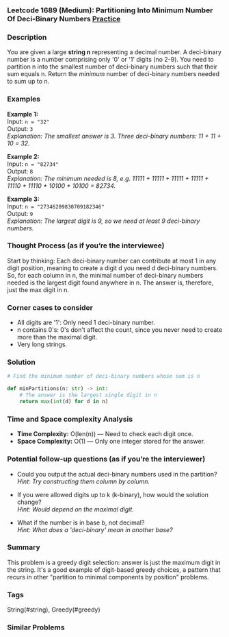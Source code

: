 ### Leetcode 1689 (Medium): Partitioning Into Minimum Number Of Deci-Binary Numbers [Practice](https://leetcode.com/problems/partitioning-into-minimum-number-of-deci-binary-numbers)

### Description  
You are given a large **string n** representing a decimal number. A deci-binary number is a number comprising only '0' or '1' digits (no 2-9). You need to partition n into the smallest number of deci-binary numbers such that their sum equals n. Return the *minimum* number of deci-binary numbers needed to sum up to n.

### Examples  

**Example 1:**  
Input: `n = "32"`  
Output: `3`  
*Explanation: The smallest answer is 3. Three deci-binary numbers: 11 + 11 + 10 = 32.*

**Example 2:**  
Input: `n = "82734"`  
Output: `8`  
*Explanation: The minimum needed is 8, e.g. 11111 + 11111 + 11111 + 11111 + 11110 + 11110 + 10100 + 10100 = 82734.*

**Example 3:**  
Input: `n = "27346209830709182346"`  
Output: `9`  
*Explanation: The largest digit is 9, so we need at least 9 deci-binary numbers.*

### Thought Process (as if you’re the interviewee)  
Start by thinking: Each deci-binary number can contribute at most 1 in any digit position, meaning to create a digit d you need d deci-binary numbers. So, for each column in n, the minimal number of deci-binary numbers needed is the largest digit found anywhere in n. The answer is, therefore, just the max digit in n.

### Corner cases to consider  
- All digits are '1': Only need 1 deci-binary number.
- n contains 0's: 0's don't affect the count, since you never need to create more than the maximal digit.
- Very long strings.

### Solution

```python
# Find the minimum number of deci-binary numbers whose sum is n

def minPartitions(n: str) -> int:
    # The answer is the largest single digit in n
    return max(int(d) for d in n)
```

### Time and Space complexity Analysis  

- **Time Complexity:** O(len(n)) — Need to check each digit once.
- **Space Complexity:** O(1) — Only one integer stored for the answer.


### Potential follow-up questions (as if you’re the interviewer)  

- Could you output the actual deci-binary numbers used in the partition?  
  *Hint: Try constructing them column by column.*

- If you were allowed digits up to k (k-binary), how would the solution change?  
  *Hint: Would depend on the maximal digit.*

- What if the number is in base b, not decimal?  
  *Hint: What does a 'deci-binary' mean in another base?*

### Summary
This problem is a greedy digit selection: answer is just the maximum digit in the string. It's a good example of digit-based greedy choices, a pattern that recurs in other "partition to minimal components by position" problems.

### Tags
String(#string), Greedy(#greedy)

### Similar Problems
